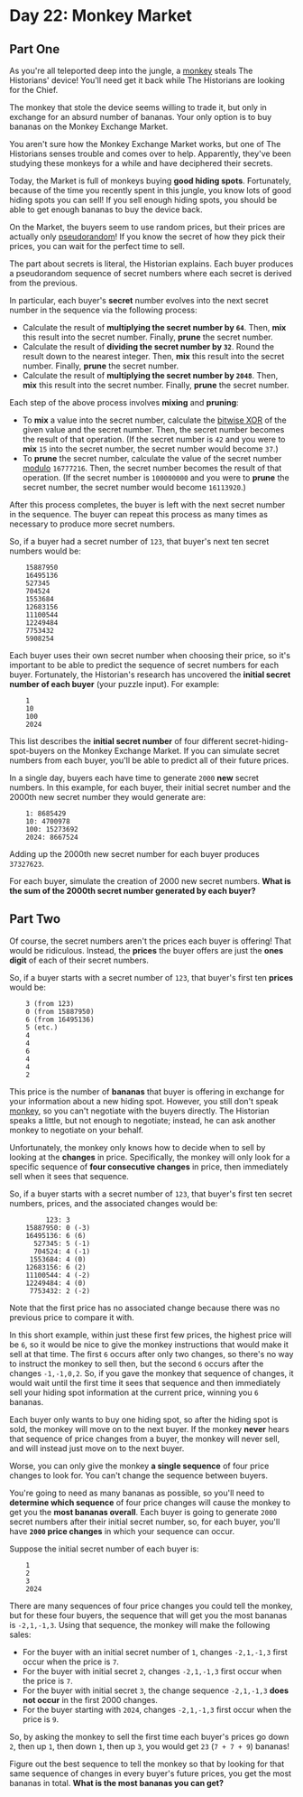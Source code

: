 # Day 22: Monkey Market

## Part One

As you're all teleported deep into the jungle, a
[monkey](../../advent-2022/day-11)
steals The Historians' device! You'll need get it back while The
Historians are looking for the Chief.

The monkey that stole the device seems willing to trade it, but only in
exchange for an absurd number of bananas. Your only option is to buy
bananas on the Monkey Exchange Market.

You aren't sure how the Monkey Exchange Market works, but one of The
Historians senses trouble and comes over to help. Apparently, they've
been studying these monkeys for a while and have deciphered their
secrets.

Today, the Market is full of monkeys buying **good hiding spots**.
Fortunately, because of the time you recently spent in this jungle, you
know lots of good hiding spots you can sell! If you sell enough hiding
spots, you should be able to get enough bananas to buy the device back.

On the Market, the buyers seem to use random prices, but their prices
are actually only
[pseudorandom](https://en.wikipedia.org/wiki/Pseudorandom_number_generator)!
If you know the secret of how they pick their prices, you can wait for
the perfect time to sell.

The part about secrets is literal, the Historian explains. Each buyer
produces a pseudorandom sequence of secret numbers where each secret is
derived from the previous.

In particular, each buyer's **secret** number evolves into the next secret
number in the sequence via the following process:

-   Calculate the result of **multiplying the secret number by `64`**.
    Then, **mix** this result into the secret number. Finally, **prune** the
    secret number.
-   Calculate the result of **dividing the secret number by `32`**. Round
    the result down to the nearest integer. Then, **mix** this result into
    the secret number. Finally, **prune** the secret number.
-   Calculate the result of **multiplying the secret number by `2048`**.
    Then, **mix** this result into the secret number. Finally, **prune** the
    secret number.

Each step of the above process involves **mixing** and **pruning**:

-   To **mix** a value into the secret number, calculate the
    [bitwise XOR](https://en.wikipedia.org/wiki/Bitwise_operation#XOR) of
    the given value and the secret number. Then, the secret number becomes
    the result of that operation. (If the secret number is `42` and you
    were to **mix** `15` into the secret number, the secret number would
    become `37`.)
-   To **prune** the secret number, calculate the value of the secret
    number [modulo](https://en.wikipedia.org/wiki/Modulo) `16777216`.
    Then, the secret number becomes the result of that operation. (If
    the secret number is `100000000` and you were to **prune** the secret
    number, the secret number would become `16113920`.)

After this process completes, the buyer is left with the next secret
number in the sequence. The buyer can repeat this process as many times
as necessary to produce more secret numbers.

So, if a buyer had a secret number of `123`, that buyer's next ten
secret numbers would be:

```
    15887950
    16495136
    527345
    704524
    1553684
    12683156
    11100544
    12249484
    7753432
    5908254
```

Each buyer uses their own secret number when choosing their price, so
it's important to be able to predict the sequence of secret numbers for
each buyer. Fortunately, the Historian's research has uncovered the
**initial secret number of each buyer** (your puzzle input). For example:

```
    1
    10
    100
    2024
```

This list describes the **initial secret number** of four different
secret-hiding-spot-buyers on the Monkey Exchange Market. If you can
simulate secret numbers from each buyer, you'll be able to predict all
of their future prices.

In a single day, buyers each have time to generate `2000` **new** secret
numbers. In this example, for each buyer, their initial secret number
and the 2000th new secret number they would generate are:

```
    1: 8685429
    10: 4700978
    100: 15273692
    2024: 8667524
```

Adding up the 2000th new secret number for each buyer produces
`37327623`.

For each buyer, simulate the creation of 2000 new secret numbers. **What
is the sum of the 2000th secret number generated by each buyer?**

## Part Two

Of course, the secret numbers aren't the prices each buyer is offering!
That would be ridiculous. Instead, the **prices** the buyer offers are
just the **ones digit** of each of their secret numbers.

So, if a buyer starts with a secret number of `123`, that buyer's first
ten **prices** would be:

```
    3 (from 123)
    0 (from 15887950)
    6 (from 16495136)
    5 (etc.)
    4
    4
    6
    4
    4
    2
```

This price is the number of **bananas** that buyer is offering in exchange
for your information about a new hiding spot. However, you still don't
speak [monkey](../../advent-2022/day-21),
so you can't negotiate with the buyers directly. The Historian speaks a
little, but not enough to negotiate; instead, he can ask another monkey
to negotiate on your behalf.

Unfortunately, the monkey only knows how to decide when to sell by
looking at the **changes** in price. Specifically, the monkey will only
look for a specific sequence of **four consecutive changes** in price,
then immediately sell when it sees that sequence.

So, if a buyer starts with a secret number of `123`, that buyer's first
ten secret numbers, prices, and the associated changes would be:

```
         123: 3 
    15887950: 0 (-3)
    16495136: 6 (6)
      527345: 5 (-1)
      704524: 4 (-1)
     1553684: 4 (0)
    12683156: 6 (2)
    11100544: 4 (-2)
    12249484: 4 (0)
     7753432: 2 (-2)
```

Note that the first price has no associated change because there was no
previous price to compare it with.

In this short example, within just these first few prices, the highest
price will be `6`, so it would be nice to give the monkey instructions
that would make it sell at that time. The first `6` occurs after only
two changes, so there's no way to instruct the monkey to sell then, but
the second `6` occurs after the changes `-1,-1,0,2`. So, if you gave the
monkey that sequence of changes, it would wait until the first time it
sees that sequence and then immediately sell your hiding spot
information at the current price, winning you `6` bananas.

Each buyer only wants to buy one hiding spot, so after the hiding spot
is sold, the monkey will move on to the next buyer. If the monkey
**never** hears that sequence of price changes from a buyer, the monkey
will never sell, and will instead just move on to the next buyer.

Worse, you can only give the monkey **a single sequence** of four price
changes to look for. You can't change the sequence between buyers.

You're going to need as many bananas as possible, so you'll need to
**determine which sequence** of four price changes will cause the monkey
to get you the **most bananas overall**. Each buyer is going to generate
`2000` secret numbers after their initial secret number, so, for each
buyer, you'll have **`2000` price changes** in which your sequence can
occur.

Suppose the initial secret number of each buyer is:

```
    1
    2
    3
    2024
```

There are many sequences of four price changes you could tell the
monkey, but for these four buyers, the sequence that will get you the
most bananas is `-2,1,-1,3`. Using that sequence, the monkey will make
the following sales:

-   For the buyer with an initial secret number of `1`, changes
    `-2,1,-1,3` first occur when the price is `7`.
-   For the buyer with initial secret `2`, changes `-2,1,-1,3` first
    occur when the price is `7`.
-   For the buyer with initial secret `3`, the change sequence
    `-2,1,-1,3` **does not occur** in the first 2000 changes.
-   For the buyer starting with `2024`, changes `-2,1,-1,3` first occur
    when the price is `9`.

So, by asking the monkey to sell the first time each buyer's prices go
down `2`, then up `1`, then down `1`, then up `3`, you would get `23`
(`7 + 7 + 9`) bananas!

Figure out the best sequence to tell the monkey so that by looking for
that same sequence of changes in every buyer's future prices, you get
the most bananas in total. **What is the most bananas you can get?**
